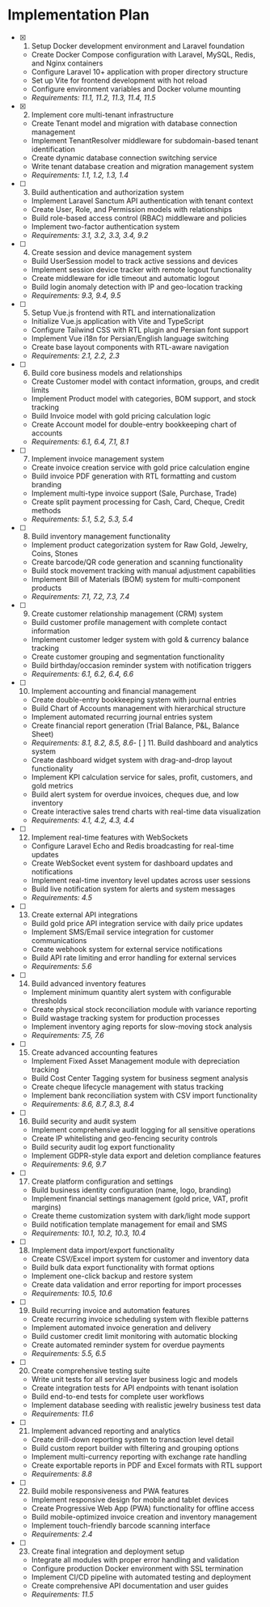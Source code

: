 # Implementation Plan

- [x] 1. Setup Docker development environment and Laravel foundation





  - Create Docker Compose configuration with Laravel, MySQL, Redis, and Nginx containers
  - Configure Laravel 10+ application with proper directory structure
  - Set up Vite for frontend development with hot reload
  - Configure environment variables and Docker volume mounting
  - _Requirements: 11.1, 11.2, 11.3, 11.4, 11.5_

- [x] 2. Implement core multi-tenant infrastructure





  - Create Tenant model and migration with database connection management
  - Implement TenantResolver middleware for subdomain-based tenant identification
  - Create dynamic database connection switching service
  - Write tenant database creation and migration management system
  - _Requirements: 1.1, 1.2, 1.3, 1.4_

- [ ] 3. Build authentication and authorization system
  - Implement Laravel Sanctum API authentication with tenant context
  - Create User, Role, and Permission models with relationships
  - Build role-based access control (RBAC) middleware and policies
  - Implement two-factor authentication system
  - _Requirements: 3.1, 3.2, 3.3, 3.4, 9.2_

- [ ] 4. Create session and device management system
  - Build UserSession model to track active sessions and devices
  - Implement session device tracker with remote logout functionality
  - Create middleware for idle timeout and automatic logout
  - Build login anomaly detection with IP and geo-location tracking
  - _Requirements: 9.3, 9.4, 9.5_

- [ ] 5. Setup Vue.js frontend with RTL and internationalization
  - Initialize Vue.js application with Vite and TypeScript
  - Configure Tailwind CSS with RTL plugin and Persian font support
  - Implement Vue i18n for Persian/English language switching
  - Create base layout components with RTL-aware navigation
  - _Requirements: 2.1, 2.2, 2.3_

- [ ] 6. Build core business models and relationships
  - Create Customer model with contact information, groups, and credit limits
  - Implement Product model with categories, BOM support, and stock tracking
  - Build Invoice model with gold pricing calculation logic
  - Create Account model for double-entry bookkeeping chart of accounts
  - _Requirements: 6.1, 6.4, 7.1, 8.1_

- [ ] 7. Implement invoice management system
  - Create invoice creation service with gold price calculation engine
  - Build invoice PDF generation with RTL formatting and custom branding
  - Implement multi-type invoice support (Sale, Purchase, Trade)
  - Create split payment processing for Cash, Card, Cheque, Credit methods
  - _Requirements: 5.1, 5.2, 5.3, 5.4_

- [ ] 8. Build inventory management functionality
  - Implement product categorization system for Raw Gold, Jewelry, Coins, Stones
  - Create barcode/QR code generation and scanning functionality
  - Build stock movement tracking with manual adjustment capabilities
  - Implement Bill of Materials (BOM) system for multi-component products
  - _Requirements: 7.1, 7.2, 7.3, 7.4_

- [ ] 9. Create customer relationship management (CRM) system
  - Build customer profile management with complete contact information
  - Implement customer ledger system with gold & currency balance tracking
  - Create customer grouping and segmentation functionality
  - Build birthday/occasion reminder system with notification triggers
  - _Requirements: 6.1, 6.2, 6.4, 6.6_

- [ ] 10. Implement accounting and financial management
  - Create double-entry bookkeeping system with journal entries
  - Build Chart of Accounts management with hierarchical structure
  - Implement automated recurring journal entries system
  - Create financial report generation (Trial Balance, P&L, Balance Sheet)
  - _Requirements: 8.1, 8.2, 8.5, 8.6_- [
 ] 11. Build dashboard and analytics system
  - Create dashboard widget system with drag-and-drop layout functionality
  - Implement KPI calculation service for sales, profit, customers, and gold metrics
  - Build alert system for overdue invoices, cheques due, and low inventory
  - Create interactive sales trend charts with real-time data visualization
  - _Requirements: 4.1, 4.2, 4.3, 4.4_

- [ ] 12. Implement real-time features with WebSockets
  - Configure Laravel Echo and Redis broadcasting for real-time updates
  - Create WebSocket event system for dashboard updates and notifications
  - Implement real-time inventory level updates across user sessions
  - Build live notification system for alerts and system messages
  - _Requirements: 4.5_

- [ ] 13. Create external API integrations
  - Build gold price API integration service with daily price updates
  - Implement SMS/Email service integration for customer communications
  - Create webhook system for external service notifications
  - Build API rate limiting and error handling for external services
  - _Requirements: 5.6_

- [ ] 14. Build advanced inventory features
  - Implement minimum quantity alert system with configurable thresholds
  - Create physical stock reconciliation module with variance reporting
  - Build wastage tracking system for production processes
  - Implement inventory aging reports for slow-moving stock analysis
  - _Requirements: 7.5, 7.6_

- [ ] 15. Create advanced accounting features
  - Implement Fixed Asset Management module with depreciation tracking
  - Build Cost Center Tagging system for business segment analysis
  - Create cheque lifecycle management with status tracking
  - Implement bank reconciliation system with CSV import functionality
  - _Requirements: 8.6, 8.7, 8.3, 8.4_

- [ ] 16. Build security and audit system
  - Implement comprehensive audit logging for all sensitive operations
  - Create IP whitelisting and geo-fencing security controls
  - Build security audit log export functionality
  - Implement GDPR-style data export and deletion compliance features
  - _Requirements: 9.6, 9.7_

- [ ] 17. Create platform configuration and settings
  - Build business identity configuration (name, logo, branding)
  - Implement financial settings management (gold price, VAT, profit margins)
  - Create theme customization system with dark/light mode support
  - Build notification template management for email and SMS
  - _Requirements: 10.1, 10.2, 10.3, 10.4_

- [ ] 18. Implement data import/export functionality
  - Create CSV/Excel import system for customer and inventory data
  - Build bulk data export functionality with format options
  - Implement one-click backup and restore system
  - Create data validation and error reporting for import processes
  - _Requirements: 10.5, 10.6_

- [ ] 19. Build recurring invoice and automation features
  - Create recurring invoice scheduling system with flexible patterns
  - Implement automated invoice generation and delivery
  - Build customer credit limit monitoring with automatic blocking
  - Create automated reminder system for overdue payments
  - _Requirements: 5.5, 6.5_

- [ ] 20. Create comprehensive testing suite
  - Write unit tests for all service layer business logic and models
  - Create integration tests for API endpoints with tenant isolation
  - Build end-to-end tests for complete user workflows
  - Implement database seeding with realistic jewelry business test data
  - _Requirements: 11.6_

- [ ] 21. Implement advanced reporting and analytics
  - Create drill-down reporting system to transaction level detail
  - Build custom report builder with filtering and grouping options
  - Implement multi-currency reporting with exchange rate handling
  - Create exportable reports in PDF and Excel formats with RTL support
  - _Requirements: 8.8_

- [ ] 22. Build mobile responsiveness and PWA features
  - Implement responsive design for mobile and tablet devices
  - Create Progressive Web App (PWA) functionality for offline access
  - Build mobile-optimized invoice creation and inventory management
  - Implement touch-friendly barcode scanning interface
  - _Requirements: 2.4_

- [ ] 23. Create final integration and deployment setup
  - Integrate all modules with proper error handling and validation
  - Configure production Docker environment with SSL termination
  - Implement CI/CD pipeline with automated testing and deployment
  - Create comprehensive API documentation and user guides
  - _Requirements: 11.5_